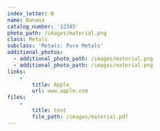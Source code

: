 ```yaml
---
index_letter: B
name: Banana
catalog_number: '12345'
photo_path: /images/material.png
class: Metals
subclass: 'Metals: Pure Metals'
additional_photos:
  - additional_photo_path: /images/material.png
  - additional_photo_path: /images/material.png
links:
    -
        title: Apple
        url: www.apple.com
files:
    -
        title: test
        file_path: /images/material.pdf
---
```


